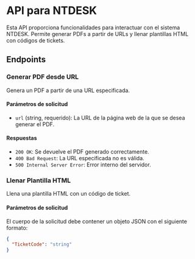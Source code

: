 # API para NTDESK

Esta API proporciona funcionalidades para interactuar con el sistema NTDESK. Permite generar PDFs a partir de URLs y llenar plantillas HTML con códigos de tickets.

## Endpoints

### Generar PDF desde URL
Genera un PDF a partir de una URL especificada.

#### Parámetros de solicitud
- `url` (string, requerido): La URL de la página web de la que se desea generar el PDF.

#### Respuestas
- `200 OK`: Se devuelve el PDF generado correctamente.
- `400 Bad Request`: La URL especificada no es válida.
- `500 Internal Server Error`: Error interno del servidor.

### Llenar Plantilla HTML
Llena una plantilla HTML con un código de ticket.

#### Parámetros de solicitud
El cuerpo de la solicitud debe contener un objeto JSON con el siguiente formato:
```json
{
  "TicketCode": "string"
}


